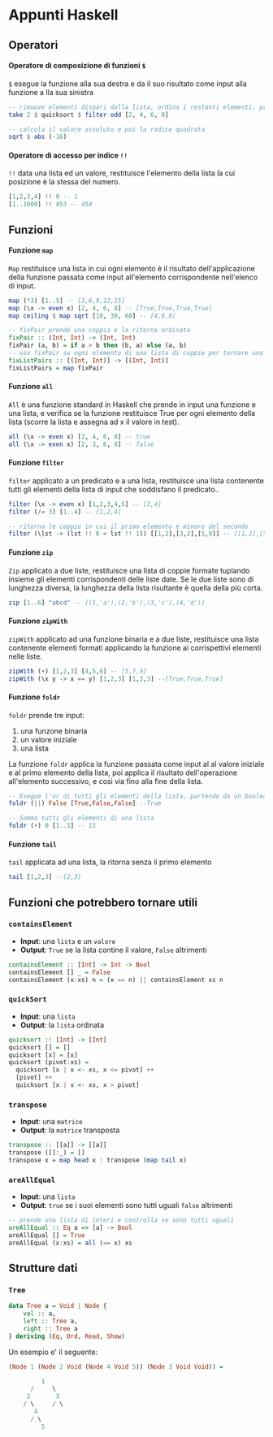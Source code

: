 # Appunti Haskell

## Operatori

#### Operatore di composizione di funzioni `$`
`$` esegue la funzione alla sua destra e da il suo risultato come input alla funzione a lla sua sinistra

~~~ haskell
-- rimuove elementi dispari dalla lista, ordina i restanti elementi, prende i primi due
take 2 $ quicksort $ filter odd [2, 4, 6, 8]  

-- calcola il valore assoluto e poi la radice quadrata
sqrt $ abs (-16)
~~~

#### Operatore di accesso per indice `!!`
`!!` data una lista ed un valore, restituisce l'elemento della lista la cui posizione è la stessa del numero.

~~~ haskell
[1,2,3,4] !! 0 -- 1
[1..1000] !! 453 -- 454
~~~

## Funzioni

#### Funzione `map`
`Map` restituisce una lista in cui ogni elemento è il risultato dell'applicazione della funzione passata come input all'elemento corrispondente nell'elenco di input.

~~~ haskell
map (*3) [1..5] -- [3,6,9,12,15]
map (\x -> even x) [2, 4, 6, 8] -- [True,True,True,True]
map ceiling $ map sqrt [10, 30, 60] -- [4,6,8]

-- fixPair prende una coppia e la ritorna ordinata
fixPair :: (Int, Int) -> (Int, Int)
fixPair (a, b) = if a > b then (b, a) else (a, b)
-- uso fixPair su ogni elemento di una lista di coppie per tornare una lista di coppie ordinate
fixListPairs :: [(Int, Int)] -> [(Int, Int)]
fixListPairs = map fixPair
~~~

#### Funzione `all`
`All` è una funzione standard in Haskell che prende in input una funzione e una lista, e verifica se la funzione restituisce True per ogni elemento della lista (scorre la lista e assegna ad x il valore in test). 

~~~ haskell
all (\x -> even x) [2, 4, 6, 8] -- true
all (\x -> even x) [2, 3, 6, 8] -- false
~~~

#### Funzione `filter`
`filter` applicato a un predicato e a una lista, restituisce una lista contenente tutti gli elementi della lista di input che soddisfano il predicato.. 

~~~ haskell
filter (\x -> even x) [1,2,3,4,5] -- [2,4]
filter (/= 3) [1..4] -- [1,2,4]

-- ritorna le coppie in cui il primo elemento è minore del secondo
filter (\lst -> (lst !! 0 < lst !! 1)) [[1,2],[3,2],[5,9]] -- [[1,2],[5,9]]
~~~

#### Funzione `zip`
`Zip` applicato a due liste, restituisce una lista di coppie formate tuplando insieme gli elementi corrispondenti delle liste date. Se le due liste sono di lunghezza diversa, la lunghezza della lista risultante è quella della più corta. 

~~~ haskell
zip [1..6] "abcd" -- [(1,'a'),(2,'b'),(3,'c'),(4,'d')]
~~~

#### Funzione `zipWith`
`zipWith` applicato ad una funzione binaria e a due liste, restituisce una lista contenente elementi formati applicando la funzione ai corrispettivi elementi nelle liste. 

~~~ haskell
zipWith (+) [1,2,3] [4,5,6] -- [5,7,9]
zipWith (\x y -> x == y) [1,2,3] [1,2,3] --[True,True,True]
~~~

#### Funzione `foldr`
`foldr` prende tre input:
1. una funzone binaria
2. un valore iniziale
3. una lista

La funzione `foldr` applica la funzione passata come input al al valore iniziale e al primo elemento della lista, poi applica il risultato dell'operazione all'elemento successivo, e così via fino alla fine della lista.

~~~ haskell
-- Esegue l'or di tutti gli elementi della lista, partendo da un booleano falso
foldr (||) False [True,False,False] --True

-- Somma tutti gli elementi di una lista
foldr (+) 0 [1..5] -- 15
~~~

#### Funzione `tail`
`tail` applicata ad una lista, la ritorna senza il primo elemento

~~~ haskell
tail [1,2,3] --[2,3]
~~~

## Funzioni che potrebbero tornare utili

### `containsElement` 
- **Input**: una `lista` e un `valore`
- **Output**: `True` se la lista contine il valore, `False` altrimenti

~~~ haskell
containsElement :: [Int] -> Int -> Bool
containsElement [] _ = False
containsElement (x:xs) n = (x == n) || containsElement xs n
  ~~~ 

### `quickSort` 
- **Input**: una `lista` 
- **Output**: la `lista` ordinata

~~~ haskell
quicksort :: [Int] -> [Int]
quicksort [] = []
quicksort [x] = [x]
quicksort (pivot:xs) =  
  quicksort [x | x <- xs, x <= pivot] ++ 
  [pivot] ++ 
  quicksort [x | x <- xs, x > pivot]
  ~~~ 

### `transpose` 
- **Input**: una `matrice` 
- **Output**: la `matrice` transposta

~~~ haskell
transpose :: [[a]] -> [[a]]
transpose ([]:_) = []
transpose x = map head x : transpose (map tail x)
  ~~~ 

### `areAllEqual` 
- **Input**: una `lista` 
- **Output**: `true` se i suoi elementi sono tutti uguali `false` altrimenti

~~~ haskell
-- prende una lista di interi e controlla se sono tutti uguali
areAllEqual :: Eq a => [a] -> Bool
areAllEqual [] = True
areAllEqual (x:xs) = all (== x) xs
  ~~~ 

## Strutture dati

### `Tree` 
~~~ haskell
data Tree a = Void | Node {
    val :: a,
    left :: Tree a,
    right :: Tree a
} deriving (Eq, Ord, Read, Show)
~~~ 
Un esempio e' il seguente: 

~~~ haskell
(Node 1 (Node 2 Void (Node 4 Void 5)) (Node 3 Void Void)) =

         1
      /     \
     2       3
    / \     / \
       4
      / \
         5
~~~ 

